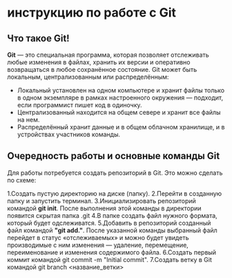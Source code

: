 # инструкцию по работе с Git

## Что такое Git!

**Git** — это специальная программа, которая позволяет отслеживать любые изменения в файлах, хранить их версии и оперативно возвращаться в любое сохранённое состояние.
Git может быть локальным, централизованным или распределённым:

* Локальный установлен на одном компьютере и хранит файлы только в одном экземпляре в рамках настроенного окружения — подходит, если программист пишет код в одиночку.
* Централизованный находится на общем севере и хранит все файлы на нем.
* Распределённый хранит данные и в общем облачном хранилище, и в устройствах участников команды.

## Очередность работы и основные команды Git

Для работы потребуется создать репозиторий в Git. Это можно сделать по схеме:

1.Создать пустую директорию на диске (папку).
2.Перейти в созданную папку и запустить терминал.
3.Инициализировать репозиторий командой **git init**. После выполнения этой команды в директории появится скрытая папка .git
4.В папке создать файл нужного формата, который будет одслеживатся.
5.Добавить в репозиторий созданный файл командой **"git add."**. После указанной команды выбранный файл перейдет в статус «отслеживаемых» и можно будет увидеть производимые с ним изменения ― удаление, перемещение, переименование и изменения содержимого файла.
6.Создать первый коммит командой git commit -m "Initial commit".
7.Создать ветку в Git командой git branch <название_ветки>
